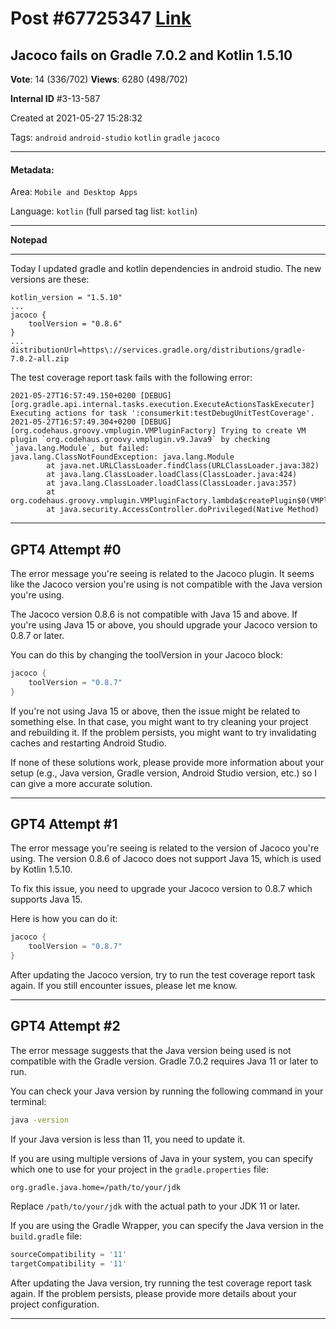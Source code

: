
# Post \#67725347 [Link](https://stackoverflow.com/questions/67725347/)

## Jacoco fails on Gradle 7.0.2 and Kotlin 1.5.10

**Vote**: 14 (336/702) **Views**: 6280 (498/702) 

**Internal ID** \#3-13-587

Created at 2021-05-27 15:28:32

Tags: `android` `android-studio` `kotlin` `gradle` `jacoco`

----------

#### Metadata:

Area: `Mobile and Desktop Apps`

Language: `kotlin` (full parsed tag list: `kotlin`)

----------

**Notepad**


----------

Today I updated gradle and kotlin dependencies in android studio.
The new versions are these:
```
kotlin_version = "1.5.10"
...
jacoco {
    toolVersion = "0.8.6"
}
...
distributionUrl=https\://services.gradle.org/distributions/gradle-7.0.2-all.zip
```

The test coverage report task fails with the following error:
```
2021-05-27T16:57:49.150+0200 [DEBUG] [org.gradle.api.internal.tasks.execution.ExecuteActionsTaskExecuter] Executing actions for task ':consumerkit:testDebugUnitTestCoverage'.
2021-05-27T16:57:49.304+0200 [DEBUG] [org.codehaus.groovy.vmplugin.VMPluginFactory] Trying to create VM plugin `org.codehaus.groovy.vmplugin.v9.Java9` by checking `java.lang.Module`, but failed:
java.lang.ClassNotFoundException: java.lang.Module
        at java.net.URLClassLoader.findClass(URLClassLoader.java:382)
        at java.lang.ClassLoader.loadClass(ClassLoader.java:424)
        at java.lang.ClassLoader.loadClass(ClassLoader.java:357)
        at org.codehaus.groovy.vmplugin.VMPluginFactory.lambda$createPlugin$0(VMPluginFactory.java:61)
        at java.security.AccessController.doPrivileged(Native Method)
```



----------
        
## GPT4 Attempt \#0

The error message you're seeing is related to the Jacoco plugin. It seems like the Jacoco version you're using is not compatible with the Java version you're using.

The Jacoco version 0.8.6 is not compatible with Java 15 and above. If you're using Java 15 or above, you should upgrade your Jacoco version to 0.8.7 or later.

You can do this by changing the toolVersion in your Jacoco block:

```groovy
jacoco {
    toolVersion = "0.8.7"
}
```

If you're not using Java 15 or above, then the issue might be related to something else. In that case, you might want to try cleaning your project and rebuilding it. If the problem persists, you might want to try invalidating caches and restarting Android Studio. 

If none of these solutions work, please provide more information about your setup (e.g., Java version, Gradle version, Android Studio version, etc.) so I can give a more accurate solution.

--------

## GPT4 Attempt \#1

The error message you're seeing is related to the version of Jacoco you're using. The version 0.8.6 of Jacoco does not support Java 15, which is used by Kotlin 1.5.10. 

To fix this issue, you need to upgrade your Jacoco version to 0.8.7 which supports Java 15. 

Here is how you can do it:

```groovy
jacoco {
    toolVersion = "0.8.7"
}
```

After updating the Jacoco version, try to run the test coverage report task again. If you still encounter issues, please let me know.

--------

## GPT4 Attempt \#2

The error message suggests that the Java version being used is not compatible with the Gradle version. Gradle 7.0.2 requires Java 11 or later to run. 

You can check your Java version by running the following command in your terminal:

```bash
java -version
```

If your Java version is less than 11, you need to update it. 

If you are using multiple versions of Java in your system, you can specify which one to use for your project in the `gradle.properties` file:

```properties
org.gradle.java.home=/path/to/your/jdk
```

Replace `/path/to/your/jdk` with the actual path to your JDK 11 or later.

If you are using the Gradle Wrapper, you can specify the Java version in the `build.gradle` file:

```groovy
sourceCompatibility = '11'
targetCompatibility = '11'
```

After updating the Java version, try running the test coverage report task again. If the problem persists, please provide more details about your project configuration.

--------
